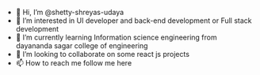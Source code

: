 - 👋 Hi, I’m @shetty-shreyas-udaya
- 👀 I’m interested in UI developer and back-end development or Full stack development 
- 🌱 I’m currently learning Information science engineering from dayananda sagar college of engineering 
- 💞️ I’m looking to collaborate on some react js projects 
- 📫 How to reach me  follow me here 

<!---
shetty-shreyas-udaya/shetty-shreyas-udaya is a ✨ special ✨ repository because its `README.md` (this file) appears on your GitHub profile.
You can click the Preview link to take a look at your changes.
--->
